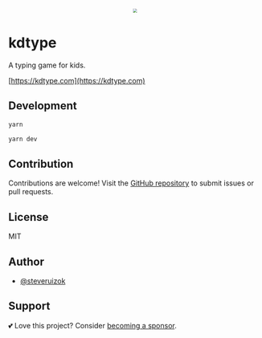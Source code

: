 <div style="text-align: center; transform: scale(.5);">
  <img src="https://github.com/steveruizok/kdtype/raw/main/card_repo.png"/>
</div>

# kdtype

A typing game for kids.

[https://kdtype.com](https://kdtype.com)

## Development

```bash
yarn

yarn dev
```

## Contribution

Contributions are welcome! Visit the [GitHub repository](https://github.com/steveruizok/kdtype) to submit issues or pull requests.

## License

MIT

## Author

- [@steveruizok](https://twitter.com/steveruizok)

## Support

💕 Love this project? Consider [becoming a sponsor](https://github.com/sponsors/steveruizok?frequency=recurring&sponsor=steveruizok).
